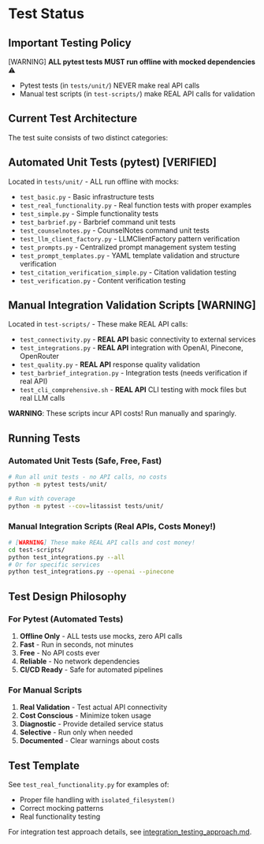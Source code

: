 # Test Status

## Important Testing Policy

[WARNING] **ALL pytest tests MUST run offline with mocked dependencies** ⚠️
- Pytest tests (in `tests/unit/`) NEVER make real API calls
- Manual test scripts (in `test-scripts/`) make REAL API calls for validation

## Current Test Architecture

The test suite consists of two distinct categories:

## Automated Unit Tests (pytest) [VERIFIED]
Located in `tests/unit/` - ALL run offline with mocks:
- `test_basic.py` - Basic infrastructure tests
- `test_real_functionality.py` - Real function tests with proper examples 
- `test_simple.py` - Simple functionality tests
- `test_barbrief.py` - Barbrief command unit tests
- `test_counselnotes.py` - CounselNotes command unit tests
- `test_llm_client_factory.py` - LLMClientFactory pattern verification
- `test_prompts.py` - Centralized prompt management system testing
- `test_prompt_templates.py` - YAML template validation and structure verification
- `test_citation_verification_simple.py` - Citation validation testing
- `test_verification.py` - Content verification testing

## Manual Integration Validation Scripts [WARNING]
Located in `test-scripts/` - These make REAL API calls:
- `test_connectivity.py` - **REAL API** basic connectivity to external services
- `test_integrations.py` - **REAL API** integration with OpenAI, Pinecone, OpenRouter
- `test_quality.py` - **REAL API** response quality validation
- `test_barbrief_integration.py` - Integration tests (needs verification if real API)
- `test_cli_comprehensive.sh` - **REAL API** CLI testing with mock files but real LLM calls

**WARNING**: These scripts incur API costs! Run manually and sparingly.

## Running Tests

### Automated Unit Tests (Safe, Free, Fast)
```bash
# Run all unit tests - no API calls, no costs
python -m pytest tests/unit/

# Run with coverage
python -m pytest --cov=litassist tests/unit/
```

### Manual Integration Scripts (Real APIs, Costs Money!)
```bash
# [WARNING] These make REAL API calls and cost money!
cd test-scripts/
python test_integrations.py --all
# Or for specific services
python test_integrations.py --openai --pinecone
```

## Test Design Philosophy

### For Pytest (Automated Tests)
1. **Offline Only** - ALL tests use mocks, zero API calls
2. **Fast** - Run in seconds, not minutes
3. **Free** - No API costs ever
4. **Reliable** - No network dependencies
5. **CI/CD Ready** - Safe for automated pipelines

### For Manual Scripts
1. **Real Validation** - Test actual API connectivity
2. **Cost Conscious** - Minimize token usage
3. **Diagnostic** - Provide detailed service status
4. **Selective** - Run only when needed
5. **Documented** - Clear warnings about costs

## Test Template

See `test_real_functionality.py` for examples of:
- Proper file handling with `isolated_filesystem()`
- Correct mocking patterns
- Real functionality testing

For integration test approach details, see [integration_testing_approach.md](/docs/development/integration_testing_approach.md).